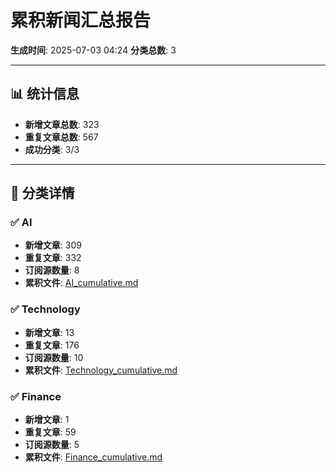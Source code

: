 # 累积新闻汇总报告

**生成时间**: 2025-07-03 04:24
**分类总数**: 3

---

## 📊 统计信息

- **新增文章总数**: 323
- **重复文章总数**: 567
- **成功分类**: 3/3

---

## 📂 分类详情

### ✅ AI
- **新增文章**: 309
- **重复文章**: 332
- **订阅源数量**: 8
- **累积文件**: [AI_cumulative.md](./AI_cumulative.md)

### ✅ Technology
- **新增文章**: 13
- **重复文章**: 176
- **订阅源数量**: 10
- **累积文件**: [Technology_cumulative.md](./Technology_cumulative.md)

### ✅ Finance
- **新增文章**: 1
- **重复文章**: 59
- **订阅源数量**: 5
- **累积文件**: [Finance_cumulative.md](./Finance_cumulative.md)
